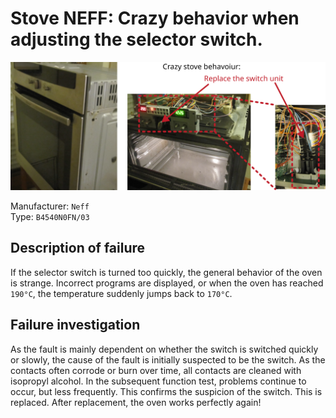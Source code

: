 # Stove NEFF: Crazy behavior when adjusting the selector switch.
![](figures/overview.png)

Manufacturer: `Neff`     
Type: `B4540N0FN/03`

## Description of failure
If the selector switch is turned too quickly, the general behavior of the oven is strange. Incorrect programs are displayed, or when the oven has reached `190°C`, the temperature suddenly jumps back to `170°C`.

## Failure investigation
As the fault is mainly dependent on whether the switch is switched quickly or slowly, the cause of the fault is initially suspected to be the switch. As the contacts often corrode or burn over time, all contacts are cleaned with isopropyl alcohol. In the subsequent function test, problems continue to occur, but less frequently. This confirms the suspicion of the switch. This is replaced. After replacement, the oven works perfectly again!
